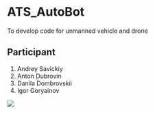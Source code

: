 # ATS_AutoBot
To develop code for unmanned vehicle and drone
## Participant
1. Andrey Savickiy
2. Anton Dubrovin
3. Danila Dombrovskii
4. Igor Goryainov

![](https://sophosnews.files.wordpress.com/2017/06/shutterstock_664933006.jpg)
